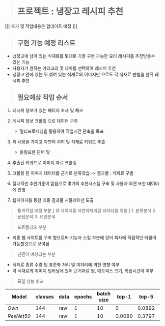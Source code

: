 ﻿># 프로젝트 : 냉장고 레시피 추천
[[[ 추가 및 작업내용은 업데이트 예정 ]]]

>## 구현 기능 예정 리스트
  
 - 냉장고에 남아 있는 식재료를 토대로 가장 구현 가능한 요리 레시피를 추천받을수 있는 기능
 - 사용자가 원하는 카테고리 및 테마를 선택하여 레시피 추천
 - 냉장고 안에 있는 뒤 섞여 있는 식재료의 이미지만 으로도 각 식재료 판별을 한뒤 레시피 추천
	

>##	필요예상 작업 순서

 1. 레시피 정보가 있는 페이지 조사 및 체크
 2. 레시피 정보 크롤링 으로 데이터 구축 
	 - 멀티프로세싱을 활용하여 작업시간 단축을 목표
 3. 위 내용을 가지고 자연어 처리 및 식재료 키워드 추출
	 - 불필요한 단어 및 
 5.  추출된 키워드로 이미지 자료 크롤링
   
 6. 크롤링 된 이미지 데이터를 근거로 분류학습 -> 결과물 : 식재료 구별
   
 7. 절대적인 추천기준이 없음으로 몇가의 추천시스템 구축 및 사용자 의견 또한 데이터에 반영
   
 8. 웹페이지를 통한 최종 결과물 시뮬레이션 도출

> 통계작업 예정 부분
 [ 위 데이터중 자연어처리된 데이터를 이용 ]
	1. 분류분석
	2. 군집분석
	3. 요인분석
 

 > 포트폴리오 부분
  - 최종 웹 사이트를 구축 함으로써 기능과 스킬 부분에 있어 
	회사에 직접적인 어필이 가능할것으로 보여짐

 > 난관이 예상되는 부분
 - 식재료 종류 수량 및 표준화 처리 및 미처리에 의한 영향 여부
 - 각 식재료의 이미지 딥러닝에 있어 근거자료 양, 매트릭스 크기, 
 학습시간이 여부
 
 > 모델 성능 비교   
>
   Model  | classes | data |epochs|batch size| top-1 |top-5| loss   
--- | --- | --- | --- | --- | --- | ---   |---
*Own*   | 144 | raw | 1 | 10 | 0 | 0.0892 | 18.4984   
*ResNet50* | 144 | raw | 1 | 10 | 0.0080  | 0.3797 | 24.9224
